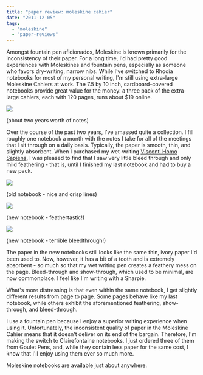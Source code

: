 ```yaml
---
title: "paper review: moleskine cahier"
date: "2011-12-05"
tags: 
  - "moleskine"
  - "paper-reviews"
---
```


Amongst fountain pen aficionados, Moleskine is known primarily for the inconsistency of their paper. For a long time, I'd had pretty good experiences with Moleskines and fountain pens, especially as someone who favors dry-writing, narrow nibs. While I've switched to Rhodia notebooks for most of my personal writing, I'm still using extra-large Moleskine Cahiers at work. The 7.5 by 10 inch, cardboard-covered notebooks provide great value for the money: a three pack of the extra-large cahiers, each with 120 pages, runs about $19 online.

[![](http://s3.media.squarespace.com/production/1431296/16917466/-CuDbVwAPO1E/Tt1VDpirBTI/AAAAAAAAAbo/p7Nzl4IKSGc/s400/IMG_0527.jpg)](http://s3.media.squarespace.com/production/1431296/16917466/-CuDbVwAPO1E/Tt1VDpirBTI/AAAAAAAAAbo/p7Nzl4IKSGc/s1600/IMG_0527.jpg)

(about two years worth of notes)

  
Over the course of the past two years, I've amassed quite a collection. I fill roughly one notebook a month with the notes I take for all of the meetings that I sit through on a daily basis. Typically, the paper is smooth, thin, and slightly absorbent. When I purchased my wet-writing [Visconti Homo Sapiens](/2011/11/pen-review-visconti-homo-sapiens.html), I was pleased to find that I saw very little bleed through and only mild feathering - that is, until I finished my last notebook and had to buy a new pack.

[![](http://s3.media.squarespace.com/production/1431296/16917466/-pVnzsMOutVk/Tt1VXLd6RwI/AAAAAAAAAbw/lIazFonZh0c/s400/IMG_0521.jpg)](http://s3.media.squarespace.com/production/1431296/16917466/-pVnzsMOutVk/Tt1VXLd6RwI/AAAAAAAAAbw/lIazFonZh0c/s1600/IMG_0521.jpg)

(old notebook - nice and crisp lines)

  

[![](http://s3.media.squarespace.com/production/1431296/16917466/-LOsOMZ5thac/Tt1VdBAD9MI/AAAAAAAAAcA/HpztymaTl3A/s400/IMG_0525.jpg)](http://s3.media.squarespace.com/production/1431296/16917466/-LOsOMZ5thac/Tt1VdBAD9MI/AAAAAAAAAcA/HpztymaTl3A/s1600/IMG_0525.jpg)

(new notebook - feathertastic!)

  

[![](http://s3.media.squarespace.com/production/1431296/16917466/-Vu1l3AGYHzE/Tt1Vckn5ukI/AAAAAAAAAb4/hDm4UecOKZA/s400/IMG_0523.jpg)](http://s3.media.squarespace.com/production/1431296/16917466/-Vu1l3AGYHzE/Tt1Vckn5ukI/AAAAAAAAAb4/hDm4UecOKZA/s1600/IMG_0523.jpg)

(new notebook - terrible bleedthrough!)

  
The paper in the new notebooks still looks like the same thin, ivory paper I'd been used to. Now, however, it has a bit of a tooth and is extremely absorbent - so much so that my wet writing pen creates a feathery mess on the page. Bleed-through and show-through, which used to be minimal, are now commonplace. I feel like I'm writing with a Sharpie.

What's more distressing is that even within the same notebook, I get slightly different results from page to page. Some pages behave like my last notebook, while others exhibit the aforementioned feathering, show-through, and bleed-through.

I use a fountain pen because I enjoy a superior writing experience when using it. Unfortunately, the inconsistent quality of paper in the Moleskine Cahier means that it doesn't deliver on its end of the bargain. Therefore, I'm making the switch to Clairefontaine notebooks. I just ordered three of them from Goulet Pens, and, while they contain less paper for the same cost, I know that I'll enjoy using them ever so much more.

Moleskine notebooks are available just about anywhere.
